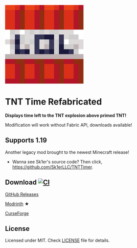 <img src="logo.png" width="256" />

# TNT Time Refabricated

**Displays time left to the TNT explosion above primed TNT!**

Modification will work without Fabric API, downloads available!

## Supports 1.19

Another legacy mod brought to the newest Minecraft release!

- Wanna see Sk1er's source code? Then click, https://github.com/Sk1erLLC/TNTTimer.

## Download [![CI](https://github.com/shateq/TNTTime/actions/workflows/gradle.yml/badge.svg)](https://github.com/shateq/TNTTime/actions)

[GitHub Releases](https://github.com/shateq/tnttime/releases)

[Modrinth](https://modrinth.com/mod/tnttime) ★

[CurseForge](https://www.curseforge.com/minecraft/mc-mods/tnttime)

## License

Licensed under MIT. Check [LICENSE](LICENSE) file for details.
